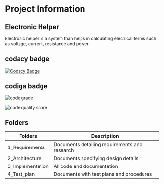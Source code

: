 # Project Information
## Electronic Helper
Electronic helper is a system than helps in calculating electrical terms such as voltage, current, resistance and power.
## codacy badge
[![Codacy Badge](https://app.codacy.com/project/badge/Grade/5c312e904c2143a99193df4b94a67721)](https://www.codacy.com/gh/Arjun11210829/M1_ElectronicHelper/dashboard?utm_source=github.com&amp;utm_medium=referral&amp;utm_content=Arjun11210829/M1_ElectronicHelper&amp;utm_campaign=Badge_Grade)
## codiga badge
![code grade](https://api.codiga.io/project/32467/status/svg)

![code quality score](https://api.codiga.io/project/32467/score/svg)
## Folders
| Folders | Description |
| --- | --- |
| 1_Requirements | Documents detailing requirements and research |
| 2_Architecture | Documents specifying design details |
| 3_Implementation | All code and documentation |
| 4_Test_plan | Documents with test plans and procedures |
